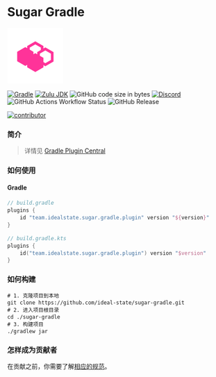 # Sugar Gradle

<img src="./.idea/icon.png" alt="Sugar Gradle LOGO" width="" height="auto"></img>

[![Gradle](https://img.shields.io/badge/Gradle-8%2E9-g?logo=gradle&style=flat-square)](https://gradle.org/)
[![Zulu JDK](https://img.shields.io/badge/Zulu%20JDK-8-blue?style=flat-square)](https://www.azul.com/downloads/?package=jdk#zulu)
![GitHub code size in bytes](https://img.shields.io/github/languages/code-size/ideal-state/sugar-gradle?style=flat-square&logo=github)
[![Discord](https://img.shields.io/discord/1191122625389396098?style=flat-square&logo=discord)](https://discord.gg/DdGhNzAu2r)
![GitHub Actions Workflow Status](https://img.shields.io/github/actions/workflow/status/ideal-state/sugar-gradle/release.yml?style=flat-square)
![GitHub Release](https://img.shields.io/github/v/release/ideal-state/sugar-gradle?style=flat-square)

<a href="https://github.com/ideal-state/sugar-gradle/graphs/contributors">
  <img src="https://contrib.rocks/image?repo=ideal-state/sugar-gradle" alt="contributor" width="36px" height="auto" />
</a>

### 简介

> 详情见 [Gradle Plugin Central](https://plugins.gradle.org/plugin/team.idealstate.sugar.gradle.plugin)

### 如何使用

#### Gradle
```groovy
// build.gradle
plugins {
    id "team.idealstate.sugar.gradle.plugin" version "${version}"
}
```

```kotlin
// build.gradle.kts
plugins {
    id("team.idealstate.sugar.gradle.plugin") version "$version"
}
```

### 如何构建

```shell
# 1. 克隆项目到本地
git clone https://github.com/ideal-state/sugar-gradle.git
# 2. 进入项目根目录
cd ./sugar-gradle
# 3. 构建项目
./gradlew jar
```

### 怎样成为贡献者

在贡献之前，你需要了解[相应的规范](https://github.com/ideal-state/.github/blob/main/profile/README.md)。

